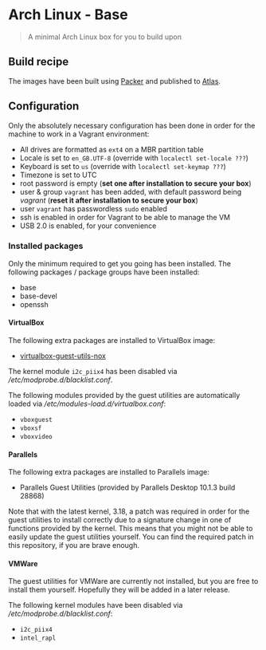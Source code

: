 # Arch Linux - Base

> A minimal Arch Linux box for you to build upon

## Build recipe

The images have been built using [Packer](https://www.packer.io) and published to [Atlas](https://atlas.hashicorp.com/dreamscapes/boxes/archlinux).

## Configuration

Only the absolutely necessary configuration has been done in order for the machine to work in a Vagrant environment:

- All drives are formatted as `ext4` on a MBR partition table
- Locale is set to `en_GB.UTF-8` (override with `localectl set-locale ???`)
- Keyboard is set to `us` (override with `localectl set-keymap ???`)
- Timezone is set to UTC
- root password is empty (**set one after installation to secure your box**)
- user & group `vagrant` has been added, with default password being *vagrant* (**reset it after installation to secure your box**)
- user `vagrant` has passwordless `sudo` enabled
- ssh is enabled in order for Vagrant to be able to manage the VM
- USB 2.0 is enabled, for your convenience

### Installed packages

Only the minimum required to get you going has been installed. The following packages / package groups have been installed:

- base
- base-devel
- openssh

#### VirtualBox

The following extra packages are installed to VirtualBox image:

- [virtualbox-guest-utils-nox](https://www.archlinux.org/packages/community/x86_64/virtualbox-guest-utils-nox)

The kernel module `i2c_piix4` has been disabled via */etc/modprobe.d/blacklist.conf*.

The following modules provided by the guest utilities are automatically loaded via */etc/modules-load.d/virtualbox.conf*:

- `vboxguest`
- `vboxsf`
- `vboxvideo`

#### Parallels

The following extra packages are installed to Parallels image:

- Parallels Guest Utilities (provided by Parallels Desktop 10.1.3 build 28868)

Note that with the latest kernel, 3.18, a patch was required in order for the guest utilities to install correctly due to a signature change in one of functions provided by the kernel. This means that you might not be able to easily update the guest utilities yourself. You can find the required patch in this repository, if you are brave enough.

#### VMWare

The guest utilities for VMWare are currently not installed, but you are free to install them yourself. Hopefully they will be added in a later release.

The following kernel modules have been disabled via */etc/modprobe.d/blacklist.conf*:

- `i2c_piix4`
- `intel_rapl`
